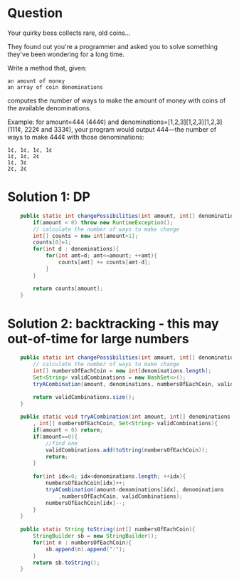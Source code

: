# Question

Your quirky boss collects rare, old coins...

They found out you're a programmer and asked you to solve something they've been wondering for a long time.

Write a method that, given:

    an amount of money
    an array of coin denominations

computes the number of ways to make the amount of money with coins of the available denominations.

Example: for amount=444 (444¢) and denominations=[1,2,3][1,2,3][1,2,3] (111¢, 222¢ and 333¢), your program would output 444—the number of ways to make 444¢ with those denominations:

    1¢, 1¢, 1¢, 1¢
    1¢, 1¢, 2¢
    1¢, 3¢
    2¢, 2¢



# Solution 1: DP
```java
    public static int changePossibilities(int amount, int[] denominations) {
        if(amount < 0) throw new RuntimeException();
        // calculate the number of ways to make change
        int[] counts = new int[amount+1];
        counts[0]=1;
        for(int d : denominations){
            for(int amt=d; amt<=amount; ++amt){
                counts[amt] += counts[amt-d];
            }
        }

        return counts[amount];
    }

```

# Solution 2: backtracking - this may out-of-time for large numbers
```java
    public static int changePossibilities(int amount, int[] denominations) {
        // calculate the number of ways to make change
        int[] numbersOfEachCoin = new int[denominations.length];
        Set<String> validCombinations = new HashSet<>();
        tryACombination(amount, denominations, numbersOfEachCoin, validCombinations);

        return validCombinations.size();
    }
    
    public static void tryACombination(int amount, int[] denominations
        , int[] numbersOfEachCoin, Set<String> validCombinations){
        if(amount < 0) return;
        if(amount==0){
            //find one
            validCombinations.add(toString(numbersOfEachCoin));
            return;
        }
        
        for(int idx=0; idx<denominations.length; ++idx){
            numbersOfEachCoin[idx]++;
            tryACombination(amount-denominations[idx], denominations
                ,numbersOfEachCoin, validCombinations);
            numbersOfEachCoin[idx]--;
        }
    }
    
    public static String toString(int[] numbersOfEachCoin){
        StringBuilder sb = new StringBuilder();
        for(int n : numbersOfEachCoin){
            sb.append(n).append(":");
        }
        return sb.toString();
    }
```
